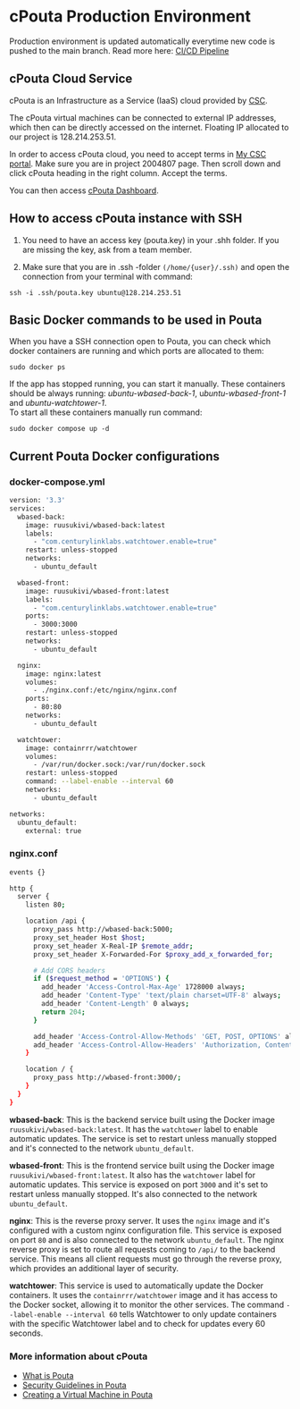 # cPouta Production Environment

Production environment is updated automatically everytime new code is pushed to the main branch.
Read more here: [CI/CD Pipeline](/docs/ci-cd.md)

## cPouta Cloud Service

cPouta is an Infrastructure as a Service (IaaS) cloud provided by [CSC](https://www.csc.fi/).

The cPouta virtual machines can be connected to external IP addresses, which then can be directly accessed on the internet. Floating IP allocated to our project is 128.214.253.51.

In order to access cPouta cloud, you need to accept terms in [My CSC portal](https://my.csc.fi/projects/2004807). Make sure you are in project 2004807 page. Then scroll down and click cPouta heading in the right column. Accept the terms.

You can then access [cPouta Dashboard](https://pouta.csc.fi/dashboard/project/instances/).

## How to access cPouta instance with SSH

1. You need to have an access key (pouta.key) in your .shh folder. If you are missing the key, ask from a team member. 

2. Make sure that you are in .ssh -folder  `(/home/{user}/.ssh)` and open the connection from your terminal with command:

`ssh -i .ssh/pouta.key ubuntu@128.214.253.51`

## Basic Docker commands to be used in Pouta

When you have a SSH connection open to Pouta, you can check which docker containers are running and which ports are allocated to them:

`sudo docker ps`

If the app has stopped running, you can start it manually. These containers should be always running: 
*ubuntu-wbased-back-1*, u*buntu-wbased-front-1* and *ubuntu-watchtower-1*.  
To start all these containers manually run command:

`sudo docker compose up -d`

## Current Pouta Docker configurations

### docker-compose.yml
```bash
version: '3.3'
services:
  wbased-back:
    image: ruusukivi/wbased-back:latest
    labels:
      - "com.centurylinklabs.watchtower.enable=true"
    restart: unless-stopped
    networks:
      - ubuntu_default

  wbased-front:
    image: ruusukivi/wbased-front:latest
    labels:
      - "com.centurylinklabs.watchtower.enable=true"
    ports:
      - 3000:3000
    restart: unless-stopped
    networks:
      - ubuntu_default

  nginx:
    image: nginx:latest
    volumes:
      - ./nginx.conf:/etc/nginx/nginx.conf
    ports:
      - 80:80
    networks:
      - ubuntu_default

  watchtower:
    image: containrrr/watchtower
    volumes:
      - /var/run/docker.sock:/var/run/docker.sock
    restart: unless-stopped
    command: --label-enable --interval 60
    networks:
      - ubuntu_default

networks:
  ubuntu_default:
    external: true
```

### nginx.conf
```bash
events {}

http {
  server {
    listen 80;

    location /api {
      proxy_pass http://wbased-back:5000;
      proxy_set_header Host $host;
      proxy_set_header X-Real-IP $remote_addr;
      proxy_set_header X-Forwarded-For $proxy_add_x_forwarded_for;

      # Add CORS headers
      if ($request_method = 'OPTIONS') {
        add_header 'Access-Control-Max-Age' 1728000 always;
        add_header 'Content-Type' 'text/plain charset=UTF-8' always;
        add_header 'Content-Length' 0 always;
        return 204;
      }

      add_header 'Access-Control-Allow-Methods' 'GET, POST, OPTIONS' always;
      add_header 'Access-Control-Allow-Headers' 'Authorization, Content-Type' always;
    }

    location / {
      proxy_pass http://wbased-front:3000/;
    }
  }
}

```
**wbased-back**: This is the backend service built using the Docker image `ruusukivi/wbased-back:latest`. It has the `watchtower` label to enable automatic updates. The service is set to restart unless manually stopped and it's connected to the network `ubuntu_default`.

**wbased-front**: This is the frontend service built using the Docker image `ruusukivi/wbased-front:latest`. It also has the `watchtower` label for automatic updates. This service is exposed on port `3000` and it's set to restart unless manually stopped. It's also connected to the network `ubuntu_default`.

**nginx**: This is the reverse proxy server. It uses the `nginx` image and it's configured with a custom nginx configuration file. This service is exposed on port `80` and is also connected to the network `ubuntu_default`. The nginx reverse proxy is set to route all requests coming to `/api/` to the backend service. This means all client requests must go through the reverse proxy, which provides an additional layer of security.

**watchtower**: This service is used to automatically update the Docker containers. It uses the `containrrr/watchtower` image and it has access to the Docker socket, allowing it to monitor the other services. The command `--label-enable --interval 60` tells Watchtower to only update containers with the specific Watchtower label and to check for updates every 60 seconds.


### More information about cPouta

* [What is Pouta](https://docs.csc.fi/cloud/pouta/pouta-what-is/)
* [Security Guidelines in Pouta](https://docs.csc.fi/cloud/pouta/pouta-what-is/)
* [Creating a Virtual Machine in Pouta](https://docs.csc.fi/cloud/pouta/launch-vm-from-web-gui/)

